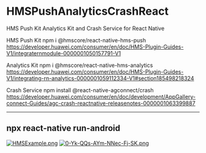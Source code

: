 # HMSPushAnalyticsCrashReact
HMS Push Kit Analytics Kit and Crash Service for React Native

HMS Push Kit 
npm i @hmscore/react-native-hms-push
https://developer.huawei.com/consumer/en/doc/HMS-Plugin-Guides-V1/integraternmodule-0000001050157791-V1

Analytics Kit 
npm i @hmscore/react-native-hms-analytics
https://developer.huawei.com/consumer/en/doc/HMS-Plugin-Guides-V1/integrating-rn-analytics-0000001059112334-V1#section185498218324

Crash Service 
npm install @react-native-agconnect/crash
https://developer.huawei.com/consumer/en/doc/development/AppGallery-connect-Guides/agc-crash-reactnative-releasenotes-0000001063399887

-------------------------
npx react-native run-android
-------------------------
[![HMSExample.png](https://i.postimg.cc/NG8qY8j0/HMSExample.png)](https://postimg.cc/Rq0bLHfr)
[![0-Yk-QQs-AYm-NNec-Fj-SK.png](https://i.postimg.cc/d3wfDXVV/0-Yk-QQs-AYm-NNec-Fj-SK.png)](https://postimg.cc/PpVyRSDg)
